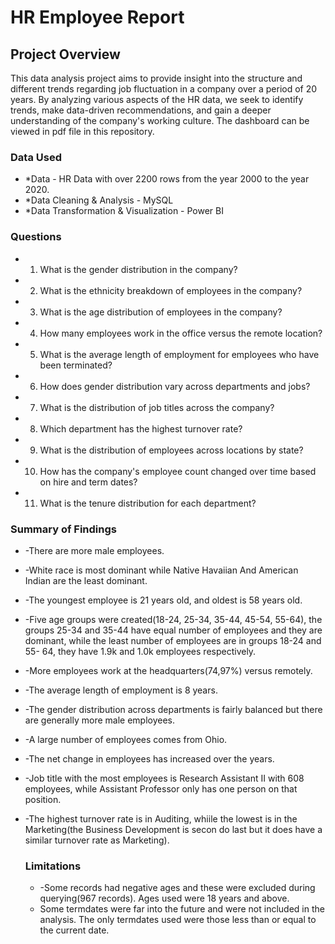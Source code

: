 # HR Employee Report
## Project Overview
This data analysis project aims to provide insight into the structure and different trends regarding job fluctuation in a company over a period of 20 years. By analyzing various aspects of the HR data, we seek to identify trends, make data-driven recommendations, and gain a deeper understanding of the company's working culture. The dashboard can be viewed in pdf file in this repository.
### Data Used
- *Data - HR Data with over 2200 rows from the year 2000 to the year 2020.
- *Data Cleaning & Analysis - MySQL
- *Data Transformation & Visualization - Power BI
### Questions
-  1. What is the gender distribution in the company?
-  2. What is the ethnicity breakdown of employees in the company?
-  3. What is the age distribution of employees in the company?
-  4. How many employees work in the office versus the remote location?
-  5. What is the average length of employment for employees who have been terminated?
-  6. How does gender distribution vary across departments and jobs?
-  7. What is the distribution of job titles across the company?
-  8. Which department has the highest turnover rate?
-  9. What is the distribution of employees across locations by state?
-  10. How has the company's employee count changed over time based on hire and term dates?
-  11. What is the tenure distribution for each department?

### Summary of Findings
- -There are more male employees.
- -White race is most dominant while Native Havaiian And American Indian are the least dominant.
- -The youngest employee is 21 years old, and oldest is 58 years old.
- -Five age groups were created(18-24, 25-34, 35-44, 45-54, 55-64), the groups 25-34 and 35-44 have equal number of employees and they are dominant, while the least number of employees are in groups 18-24 and 55-    64, they have 1.9k and 1.0k employees respectively.
- -More employees work at the headquarters(74,97%) versus remotely.
- -The average length of employment is 8 years.
- -The gender distribution across departments is fairly balanced but there are generally more male employees.
- -A large number of employees comes from Ohio.
- -The net change in employees has increased over the years.
- -Job title with the most employees is Research Assistant II with 608 employees, while Assistant Professor only has one person on that position.
- -The highest turnover rate is in Auditing, whiile the lowest is in the Marketing(the Business Development is secon do last but it does have a similar turnover rate as Marketing).

  ### Limitations
  - -Some records had negative ages and these were excluded during querying(967 records). Ages used were 18 years and above.
  - Some termdates were far into the future and were not included in the analysis. The only termdates used were those less than or equal to the current date.
  
